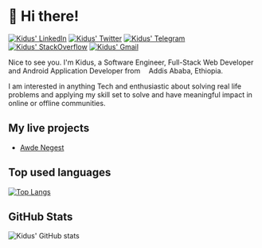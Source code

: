 # 👋 Hi there!
[![Kidus' LinkedIn](https://img.shields.io/badge/LinkedIn-2255ff?style=for-the-badge&logo=linkedin&logoColor=white)](https://www.linkedin.com/in/kidusmik)
[![Kidus' Twitter](https://img.shields.io/badge/Twitter-2CAAff?style=for-the-badge&logo=twitter&logoColor=white)](https://www.twitter.com/Kidusmike)
[![Kidus' Telegram](https://img.shields.io/badge/Telegram-2CA5E0?style=for-the-badge&logo=telegram&logoColor=white)](https://t.me/kidusmik)
[![Kidus' StackOverflow](https://img.shields.io/badge/Stackoverflow-ff7700?style=for-the-badge&logo=stackoverflow&logoColor=white)](https://www.twitter.com/Kidusmike)
[![Kidus' Gmail](https://img.shields.io/badge/Gmail-D14836?style=for-the-badge&logo=gmail&logoColor=white)](mailto:kidusmik@gmail.com)

Nice to see you. I'm Kidus, a Software Engineer, Full-Stack Web Developer and Android Application Developer from <img src="https://cdn-icons-png.flaticon.com/512/197/197636.png" width="13"/>Addis Ababa, Ethiopia.

I am interested in anything Tech and enthusiastic about solving real life problems and applying my skill set to solve and have meaningful impact in online or offline communities. 

## My live projects

* [Awde Negest](https://play.google.com/store/apps/details?id=com.starx.development.awdenegest)

## Top used languages

[![Top Langs](https://github-readme-stats.vercel.app/api/top-langs/?username=kidusmik)](https://github.com/kidusmik/github-readme-stats)

## GitHub Stats

![Kidus' GitHub stats](https://github-readme-stats.vercel.app/api?username=kidusmik&show_icons=truecount_private=true)

<!---
kidusmik/kidusmik is a ✨ special ✨ repository because its `README.md` (this file) appears on your GitHub profile.
You can click the Preview link to take a look at your changes.

docs: Update personal profile README.md

I made changes to the links and overall style of my account.
--->
